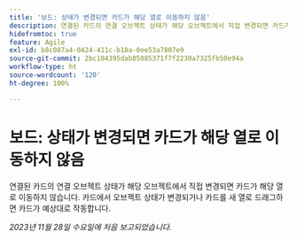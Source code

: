 ```yaml
---
title: '보드: 상태가 변경되면 카드가 해당 열로 이동하지 않음'
description: 연결된 카드의 연결 오브젝트 상태가 해당 오브젝트에서 직접 변경되면 카드가 해당 열로 이동하지 않습니다. 카드에서 오브젝트 상태가 변경되거나 카드를 새 열로 드래그하면 카드가 예상대로 작동합니다.
hidefromtoc: true
feature: Agile
exl-id: b8c087a4-0424-411c-b18a-0ee53a7807e9
source-git-commit: 2bc104395dab85085371f7f2230a7325fb50e94a
workflow-type: ht
source-wordcount: '120'
ht-degree: 100%

---
```


# 보드: 상태가 변경되면 카드가 해당 열로 이동하지 않음

연결된 카드의 연결 오브젝트 상태가 해당 오브젝트에서 직접 변경되면 카드가 해당 열로 이동하지 않습니다. 카드에서 오브젝트 상태가 변경되거나 카드를 새 열로 드래그하면 카드가 예상대로 작동합니다.

_2023년 11월 28일 수요일에 처음 보고되었습니다._
